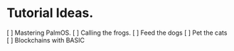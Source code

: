 # Tutorial Ideas.

[ ] Mastering PalmOS.
[ ] Calling the frogs.
[ ] Feed the dogs
[ ] Pet the cats
[ ] Blockchains with BASIC
